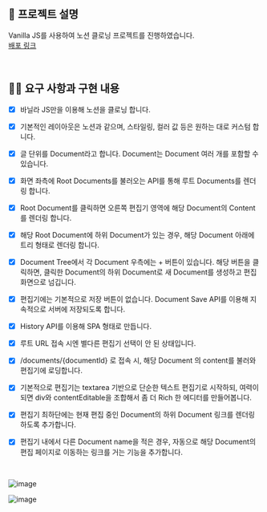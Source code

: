 ## 📌 프로젝트 설명

Vanilla JS를 사용하여 노션 클로닝 프로젝트를 진행하였습니다.<br>
[배포 링크](https://fedc-4-5-project-notion-vanilla-js-dudwns.vercel.app/)

<br>

## 👩‍💻 요구 사항과 구현 내용

- [x] 바닐라 JS만을 이용해 노션을 클로닝 합니다.

- [x] 기본적인 레이아웃은 노션과 같으며, 스타일링, 컬러 값 등은 원하는 대로 커스텀 합니다.

- [x] 글 단위를 Document라고 합니다. Document는 Document 여러 개를 포함할 수 있습니다.

- [x] 화면 좌측에 Root Documents를 불러오는 API를 통해 루트 Documents를 렌더링 합니다.

- [x] Root Document를 클릭하면 오른쪽 편집기 영역에 해당 Document의 Content를 렌더링 합니다.

- [x] 해당 Root Document에 하위 Document가 있는 경우, 해당 Document 아래에 트리 형태로 렌더링 합니다.

- [x] Document Tree에서 각 Document 우측에는 + 버튼이 있습니다. 해당 버튼을 클릭하면, 클릭한 Document의 하위 Document로 새 Document를 생성하고 편집화면으로 넘깁니다.

- [x] 편집기에는 기본적으로 저장 버튼이 없습니다. Document Save API를 이용해 지속적으로 서버에 저장되도록 합니다.

- [x] History API를 이용해 SPA 형태로 만듭니다.

- [x] 루트 URL 접속 시엔 별다른 편집기 선택이 안 된 상태입니다.

- [x] /documents/{documentId} 로 접속 시, 해당 Document 의 content를 불러와 편집기에 로딩합니다.

- [x] 기본적으로 편집기는 textarea 기반으로 단순한 텍스트 편집기로 시작하되, 여력이 되면 div와 contentEditable을 조합해서 좀 더 Rich 한 에디터를 만들어봅니다.

- [x] 편집기 최하단에는 현재 편집 중인 Document의 하위 Document 링크를 렌더링하도록 추가합니다.

- [x] 편집기 내에서 다른 Document name을 적은 경우, 자동으로 해당 Document의 편집 페이지로 이동하는 링크를 거는 기능을 추가합니다.

<br>

![image](https://github.com/prgrms-fe-devcourse/FEDC4-5_Project_Notion_VanillaJS/assets/39931980/1b95f80b-6fb0-4ec7-bc34-5b5440bfb7be)

![image](https://github.com/prgrms-fe-devcourse/FEDC4-5_Project_Notion_VanillaJS/assets/39931980/ea5a3800-4e7a-4431-ae45-c49bc39e7d50)
